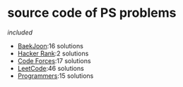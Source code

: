 # source code of PS problems  
_included_  
* [BaekJoon](https://www.acmicpc.net/):16 solutions  
* [Hacker Rank](https://www.hackerrank.com/dashboard):2 solutions  
* [Code Forces](https://codeforces.com/):17 solutions  
* [LeetCode](https://leetcode.com/):46 solutions  
* [Programmers](https://programmers.co.kr/):15 solutions  
